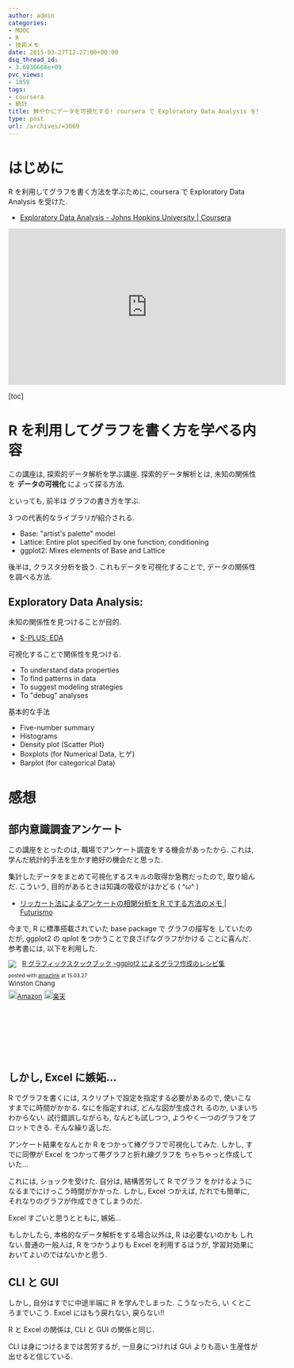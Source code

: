 ```yaml
---
author: admin
categories:
- MOOC
- R
- 技術メモ
date: 2015-03-27T12:27:00+00:00
dsq_thread_id:
- 3.6936668e+09
pvc_views:
- 1859
tags:
- coursera
- 統計
title: 鮮やかにデータを可視化する! coursera で Exploratory Data Analysis を受けた
type: post
url: /archives/=3069
---
```


はじめに
========

R を利用してグラフを書く方法を学ぶために, coursera で Exploratory Data
Analysis を受けた.

-   [Exploratory Data Analysis - Johns Hopkins University |
    Coursera](https://www.coursera.org/course/exdata)

<iframe width="560" height="315" src="https://www.youtube.com/embed/bdTYrogKYxE?rel=0" frameborder="0" allowfullscreen></iframe>

\[toc\]

R を利用してグラフを書く方を学べる内容
======================================

この講座は, 探索的データ解析を学ぶ講座. 探索的データ解析とは,
未知の関係性を **データの可視化** によって探る方法.

といっても, 前半は グラフの書き方を学ぶ.

3 つの代表的なライブラリが紹介される.

-   Base: "artist's palette" model
-   Lattice: Entire plot specified by one function; conditioning
-   ggplot2: Mixes elements of Base and Lattice

後半は, クラスタ分析を扱う. これもデータを可視化することで,
データの関係性を調べる方法.

Exploratory Data Analysis:
--------------------------

未知の関係性を見つけることが目的.

-   [S-PLUS: EDA](http://www.msi.co.jp/splus/products/eda.html)

可視化することで関係性を見つける.

-   To understand data properties
-   To find patterns in data
-   To suggest modeling strategies
-   To "debug" analyses

基本的な手法

-   Five-number summary
-   Histograms
-   Density plot (Scatter Plot)
-   Boxplots (for Numerical Data, ヒゲ)
-   Barplot (for categorical Data)

感想
====

部内意識調査アンケート
----------------------

この講座をとったのは, 職場でアンケート調査をする機会があったから.
これは, 学んだ統計的手法を生かす絶好の機会だと思った.

集計したデータをまとめて可視化するスキルの取得か急務だったので,
取り組んだ. こういう, 目的があるときは知識の吸収がはかどる ( \^ω\^ )

-   [リッカート法によるアンケートの相関分析を R でする方法のメモ |
    Futurismo](http://futurismo.biz/archives/3048)

今まで, R に標準搭載されていた base package で グラフの描写を
していたのだが, ggplot2 の qplot をつかうことで良さげなグラフがかける
ことに喜んだ. 参考書には, 以下を利用した.

<div class='amazlink-box' style='text-align:left;padding-bottom:20px;font-size:small;/zoom: 1;overflow: hidden;'><div class='amazlink-list' style='clear: both;'><div class='amazlink-image' style='float:left;margin:0px 12px 1px 0px;'><a href='http://www.amazon.co.jp/R%E3%82%B0%E3%83%A9%E3%83%95%E3%82%A3%E3%83%83%E3%82%AF%E3%82%B9%E3%82%AF%E3%83%83%E3%82%AF%E3%83%96%E3%83%83%E3%82%AF-%E2%80%95ggplot2%E3%81%AB%E3%82%88%E3%82%8B%E3%82%B0%E3%83%A9%E3%83%95%E4%BD%9C%E6%88%90%E3%81%AE%E3%83%AC%E3%82%B7%E3%83%94%E9%9B%86-Winston-Chang/dp/4873116538%3FSubscriptionId%3DAKIAJDINZW45GEGLXQQQ%26tag%3Dsleephacker-22%26linkCode%3Dxm2%26camp%3D2025%26creative%3D165953%26creativeASIN%3D4873116538' target='_blank' rel='nofollow'><img src='http://ecx.images-amazon.com/images/I/51S2-F8zkRL._SL160_.jpg' style='border: none;' /></a></div><div class='amazlink-info' style='height:160; margin-bottom: 10px'><div class='amazlink-name' style='margin-bottom:10px;line-height:120%'><a href='http://www.amazon.co.jp/R%E3%82%B0%E3%83%A9%E3%83%95%E3%82%A3%E3%83%83%E3%82%AF%E3%82%B9%E3%82%AF%E3%83%83%E3%82%AF%E3%83%96%E3%83%83%E3%82%AF-%E2%80%95ggplot2%E3%81%AB%E3%82%88%E3%82%8B%E3%82%B0%E3%83%A9%E3%83%95%E4%BD%9C%E6%88%90%E3%81%AE%E3%83%AC%E3%82%B7%E3%83%94%E9%9B%86-Winston-Chang/dp/4873116538%3FSubscriptionId%3DAKIAJDINZW45GEGLXQQQ%26tag%3Dsleephacker-22%26linkCode%3Dxm2%26camp%3D2025%26creative%3D165953%26creativeASIN%3D4873116538' rel='nofollow' target='_blank'>R グラフィックスクックブック -ggplot2 によるグラフ作成のレシピ集</a></div><div class='amazlink-powered' style='font-size:80%;margin-top:5px;line-height:120%'>posted with <a href='http://amazlink.keizoku.com/' title='アマゾンアフィリエイトリンク作成ツール' target='_blank'>amazlink</a> at 15.03.27</div><div class='amazlink-detail'>Winston Chang<br /></div><div class='amazlink-sub-info' style='float: left;'><div class='amazlink-link' style='margin-top: 5px'><img src='http://amazlink.fuyu.gs/icon_amazon.png' width='18'><a href='http://www.amazon.co.jp/R%E3%82%B0%E3%83%A9%E3%83%95%E3%82%A3%E3%83%83%E3%82%AF%E3%82%B9%E3%82%AF%E3%83%83%E3%82%AF%E3%83%96%E3%83%83%E3%82%AF-%E2%80%95ggplot2%E3%81%AB%E3%82%88%E3%82%8B%E3%82%B0%E3%83%A9%E3%83%95%E4%BD%9C%E6%88%90%E3%81%AE%E3%83%AC%E3%82%B7%E3%83%94%E9%9B%86-Winston-Chang/dp/4873116538%3FSubscriptionId%3DAKIAJDINZW45GEGLXQQQ%26tag%3Dsleephacker-22%26linkCode%3Dxm2%26camp%3D2025%26creative%3D165953%26creativeASIN%3D4873116538' rel='nofollow' target='_blank'>Amazon</a> <img src='http://amazlink.fuyu.gs/icon_rakuten.gif' width='18'><a href='http://hb.afl.rakuten.co.jp/hgc/g00q0724.n763w947.g00q0724.n763x2b4/?pc=http%3A%2F%2Fbooks.rakuten.co.jp%2Frb%2F12584967%2F&m=http%3A%2F%2Fm.rakuten.co.jp%2Frms%2Fmsv%2FItem%3Fn%3D12584967%26surl%3Dbook' rel='nofollow' target='_blank'>楽天</a></div></div></div></div></div>

しかし, Excel に嫉妬...
-----------------------

R でグラフを書くには, スクリプトで設定を指定する必要があるので,
使いこなすまでに時間がかかる. なにを指定すれば, どんな図が生成され
るのか, いまいちわからない. 試行錯誤しながらも, なんども試しつつ,
ようやく一つのグラフをプロットできる. そんな繰り返しだ.

アンケート結果をなんとか R をつかって棒グラフで可視化してみた. しかし,
すでに同僚が Excel をつかって帯グラフと折れ線グラフを
ちゃちゃっと作成していた...

これには, ショックを受けた. 自分は, 結構苦労して R でグラフ
をかけるようになるまでにけっこう時間がかかった. しかし, Excel つかえば,
だれでも簡単に, それなりのグラフが作成できてしまうのだ.

Excel すごいと思うとともに, 嫉妬...

もしかしたら, 本格的なデータ解析をする場合以外は, R は必要ないのかも
しれない.普通の一般人は, R をつかうよりも Excel を利用するほうが,
学習対効果においてよいのではないかと思う.

CLI と GUI
----------

しかし, 自分はすでに中途半端に R を学んでしまった. こうなったら, い
くところまでいこう. Excel にはもう戻れない, 戻らない!!

R と Excel の関係は, CLI と GUI の関係と同じ.

CLI は身につけるまでは苦労するが, 一旦身につければ GUi よりも高い
生産性が出せると信じている.
